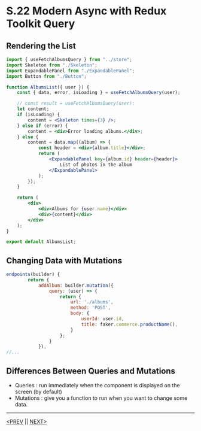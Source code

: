 # S.22 Modern Async with Redux Toolkit Query

## Rendering the List

```jsx
import { useFetchAlbumsQuery } from "../store";
import Skeleton from "./Skeleton";
import ExpandablePanel from "./ExpandablePanel";
import Button from "./Button";

function AlbumsList({ user }) {
	const { data, error, isLoading } = useFetchAlbumsQuery(user);

	// const result = useFetchAlbumsQuery(user);
	let content;
	if (isLoading) {
		content = <Skeleton times={3} />;
	} else if (error) {
		content = <div>Error loading albums.</div>;
	} else {
		content = data.map((album) => {
			const header = <div>{album.title}</div>;
			return (
				<ExpandablePanel key={album.id} header={header}>
					List of photos in the album
				</ExpandablePanel>
			);
		});
	}

	return (
		<div>
			<div>Albums for {user.name}</div>
			<div>{content}</div>
		</div>
	);
}

export default AlbumsList;
```

## Changing Data with Mutations

```jsx
endpoints(builder) {
        return {
            addAlbum: builder.mutation({
                query: (user) => {
                    return {
                        url: './albums',
                        method: 'POST',
                        body: {
                            userId: user.id,
                            title: faker.commerce.productName(),
                        }
                    };
                }
            }),
//...
```

## Differences Between Queries and Mutations

-   Queries : run immediately when the component is displayed on the screen (by default)
-   Mutations : give you a function to run when you want to change some data.

---

[<PREV](./230403.md) || [NEXT>](./230405.md)
